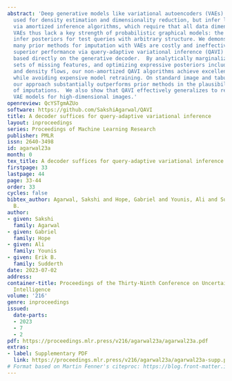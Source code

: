 ```yaml
---
abstract: 'Deep generative models like variational autoencoders (VAEs) are widely
  used for density estimation and dimensionality reduction, but infer latent representations
  via amortized inference algorithms, which require that all data dimensions are observed.
  VAEs thus lack a key strength of probabilistic graphical models: the ability to
  infer posteriors for test queries with arbitrary structure. We demonstrate that
  many prior methods for imputation with VAEs are costly and ineffective, and achieve
  superior performance via query-adaptive variational inference (QAVI) algorithms
  based directly on the generative decoder.  By analytically marginalizing arbitrary
  sets of missing features, and optimizing expressive posteriors including mixtures
  and density flows, our non-amortized QAVI algorithms achieve excellent performance
  while avoiding expensive model retraining. On standard image and tabular datasets,
  our approach substantially outperforms prior methods in the plausibility and diversity
  of imputations.  We also show that QAVI effectively generalizes to recent hierarchical
  VAE models for high-dimensional images.'
openreview: QcYSTgmAZUo
software: https://github.com/SakshiAgarwal/QAVI
title: A decoder suffices for query-adaptive variational inference
layout: inproceedings
series: Proceedings of Machine Learning Research
publisher: PMLR
issn: 2640-3498
id: agarwal23a
month: 0
tex_title: A decoder suffices for query-adaptive variational inference
firstpage: 33
lastpage: 44
page: 33-44
order: 33
cycles: false
bibtex_author: Agarwal, Sakshi and Hope, Gabriel and Younis, Ali and Sudderth, Erik
  B.
author:
- given: Sakshi
  family: Agarwal
- given: Gabriel
  family: Hope
- given: Ali
  family: Younis
- given: Erik B.
  family: Sudderth
date: 2023-07-02
address:
container-title: Proceedings of the Thirty-Ninth Conference on Uncertainty in Artificial
  Intelligence
volume: '216'
genre: inproceedings
issued:
  date-parts:
  - 2023
  - 7
  - 2
pdf: https://proceedings.mlr.press/v216/agarwal23a/agarwal23a.pdf
extras:
- label: Supplementary PDF
  link: https://proceedings.mlr.press/v216/agarwal23a/agarwal23a-supp.pdf
# Format based on Martin Fenner's citeproc: https://blog.front-matter.io/posts/citeproc-yaml-for-bibliographies/
---
```

